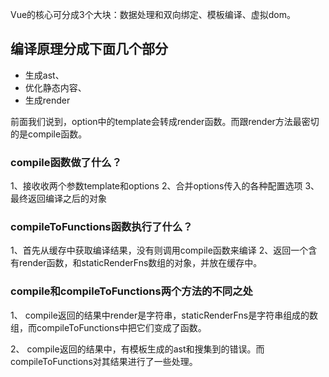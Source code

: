
Vue的核心可分成3个大块：数据处理和双向绑定、模板编译、虚拟dom。

## 编译原理分成下面几个部分
- 生成ast、
- 优化静态内容、
- 生成render

前面我们说到，option中的template会转成render函数。而跟render方法最密切的是compile函数。


### compile函数做了什么？
1、接收收两个参数template和options
2、合并options传入的各种配置选项
3、最终返回编译之后的对象



### compileToFunctions函数执行了什么？
1、首先从缓存中获取编译结果，没有则调用compile函数来编译
2、返回一个含有render函数，和staticRenderFns数组的对象，并放在缓存中。


### compile和compileToFunctions两个方法的不同之处
1、 compile返回的结果中render是字符串，staticRenderFns是字符串组成的数组，而compileToFunctions中把它们变成了函数。

2、 compile返回的结果中，有模板生成的ast和搜集到的错误。而compileToFunctions对其结果进行了一些处理。

